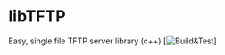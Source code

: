 # libTFTP
Easy, single file TFTP server library (c++)
[![Build&Test](https://github.com/lazzyfox/libTFTP/tree/main/.github/workflows/cmake.yml/bage.svg)]

